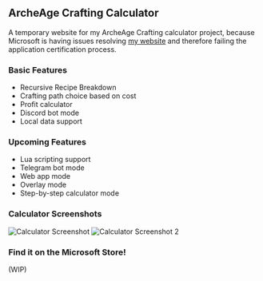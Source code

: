 ## ArcheAge Crafting Calculator

A temporary website for my ArcheAge Crafting calculator project, because Microsoft is having issues resolving [my website](https://gs201.xyz) and therefore failing the application certification process.

### Basic Features

- Recursive Recipe Breakdown
- Crafting path choice based on cost
- Profit calculator
- Discord bot mode
- Local data support

### Upcoming Features

- Lua scripting support
- Telegram bot mode
- Web app mode
- Overlay mode
- Step-by-step calculator mode

### Calculator Screenshots

![Calculator Screenshot](/aacraft/calculatorscreenshot.png)
![Calculator Screenshot 2](/aacraft/screenshot2.png)

### Find it on the Microsoft Store!
(WIP)
